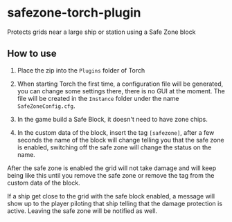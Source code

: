 # safezone-torch-plugin
Protects grids near a large ship or station using a Safe Zone block

## How to use

1. Place the zip into the `Plugins` folder of Torch

2. When starting Torch the first time, a configuration file will be generated, you can change some settings there, there is no GUI at the moment. The file will be created in the `Instance` folder under the name `SafeZoneConfig.cfg`.

3. In the game build a Safe Block, it doesn't need to have zone chips.

4. In the custom data of the block, insert the tag `[safezone]`, after a few seconds the name of the block will change telling you that the safe zone is enabled, switching off the safe zone will change the status on the name.

After the safe zone is enabled the grid will not take damage and will keep being like this until you remove the safe zone or remove the tag from the custom data of the block.

If a ship get close to the grid with the safe block enabled, a message will show up to the player piloting that ship telling that the damage protection is active. Leaving the safe zone will be notified as well.
